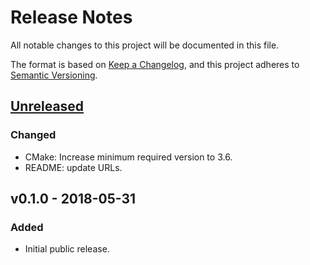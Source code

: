 # Release Notes

All notable changes to this project will be documented in this file.

The format is based on [Keep a Changelog](https://keepachangelog.com/en/1.1.0/),
and this project adheres to [Semantic Versioning](https://semver.org/spec/v2.0.0.html).


## [Unreleased]

### Changed

- CMake: Increase minimum required version to 3.6.
- README: update URLs.


## v0.1.0 - 2018-05-31

### Added

- Initial public release.

[Unreleased]: https://github.com/energymon/hosp/compare/v0.1.0...HEAD
